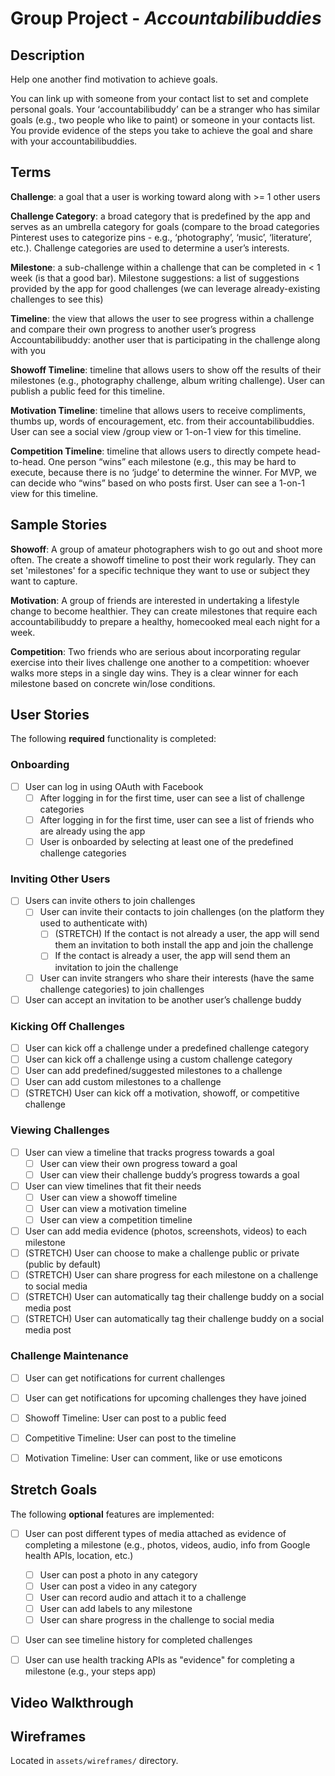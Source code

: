 # Group Project - *Accountabilibuddies*

## Description

Help one another find motivation to achieve goals.

You can link up with someone from your contact list to set and complete personal goals. Your ‘accountabilibuddy’ can be a stranger who has similar goals (e.g., two people who like to paint) or someone in your contacts list. You provide evidence of the steps you take to achieve the goal and share with your accountabilibuddies.

## Terms

**Challenge**: a goal that a user is working toward along with >= 1 other users

**Challenge Category**: a broad category that is predefined by the app and serves as an umbrella category for goals (compare to the broad categories Pinterest uses to categorize pins - e.g., ‘photography’, ‘music’, ‘literature’, etc.). Challenge categories are used to determine a user’s interests.

**Milestone**: a sub-challenge within a challenge that can be completed in < 1 week (is that a good bar).
Milestone suggestions: a list of suggestions provided by the app for good challenges (we can leverage already-existing challenges to see this)

**Timeline**: the view that allows the user to see progress within a challenge and compare their own progress to another user’s progress
Accountabilibuddy: another user that is participating in the challenge along with you

**Showoff Timeline**: timeline that allows users to show off the results of their milestones (e.g., photography challenge, album writing challenge). User can publish a public feed for this timeline.

**Motivation Timeline**: timeline that allows users to receive compliments, thumbs up, words of encouragement, etc. from their accountabilibuddies. User can see a social view /group view or 1-on-1 view for this timeline.

**Competition Timeline**: timeline that allows users to directly compete head-to-head. One person “wins” each milestone (e.g., this may be hard to execute, because there is no ‘judge’ to determine the winner. For MVP, we can decide who “wins” based on who posts first. User can see a 1-on-1 view for this timeline.

## Sample Stories

**Showoff**: A group of amateur photographers wish to go out and shoot more often. The create a showoff timeline to post their work regularly. They can set 'milestones' for a specific technique they want to use or subject they want to capture.

**Motivation**: A group of friends are interested in undertaking a lifestyle change to become healthier. They can create milestones that require each accountabilibuddy to prepare a healthy, homecooked meal each night for a week.

**Competition**: Two friends who are serious about incorporating regular exercise into their lives challenge one another to a competition: whoever walks more steps in a single day wins. They is a clear winner for each milestone based on concrete win/lose conditions.

## User Stories

The following **required** functionality is completed:

### Onboarding

* [ ] User can log in using OAuth with Facebook
  * [ ] After logging in for the first time, user can see a list of challenge categories
  * [ ] After logging in for the first time, user can see a list of friends who are already using the app
  * [ ] User is onboarded by selecting at least one of the predefined challenge categories

### Inviting Other Users

* [ ] Users can invite others to join challenges
  * [ ] User can invite their contacts to join challenges (on the platform they used to authenticate with)
    * [ ] (STRETCH) If the contact is not already a user, the app will send them an invitation to both install the app and join the challenge
    * [ ] If the contact is already a user, the app will send them an invitation to join the challenge
  * [ ] User can invite strangers who share their interests (have the same challenge categories) to join challenges
* [ ] User can accept an invitation to be another user’s challenge buddy

### Kicking Off Challenges

* [ ] User can kick off a challenge under a predefined challenge category
* [ ] User can kick off a challenge using a custom challenge category
* [ ] User can add predefined/suggested milestones to a challenge
* [ ] User can add custom milestones to a challenge
* [ ] (STRETCH) User can kick off a motivation, showoff, or competitive challenge

### Viewing Challenges

* [ ] User can view a timeline that tracks progress towards a goal
  * [ ] User can view their own progress toward a goal
  * [ ] User can view their challenge buddy’s progress towards a goal
* [ ] User can view timelines that fit their needs
  * [ ] User can view a showoff timeline
  * [ ] User can view a motivation timeline
  * [ ] User can view a competition timeline
* [ ] User can add media evidence (photos, screenshots, videos) to each milestone
* [ ] (STRETCH) User can choose to make a challenge public or private (public by default)
* [ ] (STRETCH) User can share progress for each milestone on a challenge to social media
* [ ] (STRETCH) User can automatically tag their challenge buddy on a social media post
* [ ] (STRETCH) User can automatically tag their challenge buddy on a social media post

### Challenge Maintenance

* [ ] User can get notifications for current challenges
* [ ] User can get notifications for upcoming challenges they have joined
* [ ] Showoff Timeline: User can post to a public feed
* [ ] Competitive Timeline: User can post to the timeline
* [ ] Motivation Timeline: User can comment, like or use emoticons


## Stretch Goals

The following **optional** features are implemented:

* [ ] User can post different types of media attached as evidence of completing a milestone (e.g., photos, videos, audio, info from Google health APIs, location, etc.)
    * [ ] User can post a photo in any category
    * [ ] User can post a video in any category
    * [ ] User can record audio and attach it to a challenge
    * [ ] User can add labels to any milestone
    * [ ] User can share progress in the challenge to social media
* [ ] User can see timeline history for completed challenges
* [ ] User can use health tracking APIs as "evidence" for completing a milestone (e.g., your steps app)


## Video Walkthrough

## Wireframes

Located in `assets/wireframes/` directory.